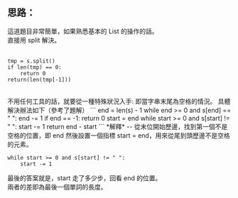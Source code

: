 思路：
--
這道題目非常簡單，如果熟悉基本的 List 的操作的話。   
直接用 split 解決。    
</br>

```
tmp = s.split()
if len(tmp) == 0:
    return 0
return(len(tmp[-1]))
```
</br>
不用任何工具的話，就要從一種特殊狀況入手:    
即當字串末尾為空格的情況。   
具體解決辦法如下（參考了題解）
```
end = len(s) - 1
while end >= 0 and s[end] == " ":
    end -= 1
if end == -1: return 0
    start = end
while start >= 0 and s[start] != " ":
    start -= 1
return end - start
```
*解釋*
--
從末位開始歷邊，找到第一個不是空格的位置，即 end      
然後設置一個指標 start = end，用來從尾到頭歷邊不是空格的元素。   

```
while start >= 0 and s[start] != " ":
    start -= 1
```

最後的答案就是，start 走了多少步，回看 end 的位置。   
兩者的差即為最後一個單詞的長度。
